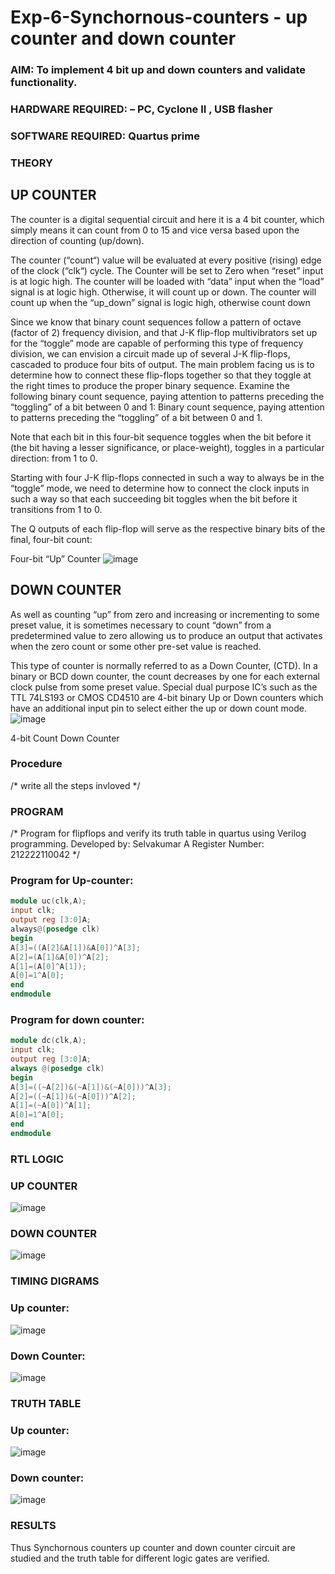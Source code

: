 # Exp-6-Synchornous-counters - up counter and down counter 
### AIM: To implement 4 bit up and down counters and validate  functionality.
### HARDWARE REQUIRED:  – PC, Cyclone II , USB flasher
### SOFTWARE REQUIRED:   Quartus prime
### THEORY 

## UP COUNTER 
The counter is a digital sequential circuit and here it is a 4 bit counter, which simply means it can count from 0 to 15 and vice versa based upon the direction of counting (up/down). 

The counter (“count“) value will be evaluated at every positive (rising) edge of the clock (“clk“) cycle.
The Counter will be set to Zero when “reset” input is at logic high.
The counter will be loaded with “data” input when the “load” signal is at logic high. Otherwise, it will count up or down.
The counter will count up when the “up_down” signal is logic high, otherwise count down

Since we know that binary count sequences follow a pattern of octave (factor of 2) frequency division, and that J-K flip-flop multivibrators set up for the “toggle” mode are capable of performing this type of frequency division, we can envision a circuit made up of several J-K flip-flops, cascaded to produce four bits of output.
The main problem facing us is to determine how to connect these flip-flops together so that they toggle at the right times to produce the proper binary sequence.
Examine the following binary count sequence, paying attention to patterns preceding the “toggling” of a bit between 0 and 1:
Binary count sequence, paying attention to patterns preceding the “toggling” of a bit between 0 and 1.

Note that each bit in this four-bit sequence toggles when the bit before it (the bit having a lesser significance, or place-weight), toggles in a particular direction: from 1 to 0.



 
 

Starting with four J-K flip-flops connected in such a way to always be in the “toggle” mode, we need to determine how to connect the clock inputs in such a way so that each succeeding bit toggles when the bit before it transitions from 1 to 0.

The Q outputs of each flip-flop will serve as the respective binary bits of the final, four-bit count:

 
 

Four-bit “Up” Counter
![image](https://user-images.githubusercontent.com/36288975/169644758-b2f4339d-9532-40c5-af40-8f4f8c942e2c.png)



## DOWN COUNTER 

As well as counting “up” from zero and increasing or incrementing to some preset value, it is sometimes necessary to count “down” from a predetermined value to zero allowing us to produce an output that activates when the zero count or some other pre-set value is reached.

This type of counter is normally referred to as a Down Counter, (CTD). In a binary or BCD down counter, the count decreases by one for each external clock pulse from some preset value. Special dual purpose IC’s such as the TTL 74LS193 or CMOS CD4510 are 4-bit binary Up or Down counters which have an additional input pin to select either the up or down count mode.
![image](https://user-images.githubusercontent.com/36288975/169644844-1a14e123-7228-4ed8-81a9-eb937dff4ac8.png)


4-bit Count Down Counter
### Procedure
/* write all the steps invloved */



### PROGRAM 
/*
Program for flipflops  and verify its truth table in quartus using Verilog programming.
Developed by: Selvakumar A
Register Number: 212222110042
*/
### Program for Up-counter:
```verilog
module uc(clk,A);
input clk;
output reg [3:0]A;
always@(posedge clk)
begin
A[3]=((A[2]&A[1])&A[0])^A[3];
A[2]=(A[1]&A[0])^A[2];
A[1]=(A[0]^A[1]);
A[0]=1^A[0];
end
endmodule
```
### Program for down counter:
```verilog
module dc(clk,A);
input clk;
output reg [3:0]A;
always @(posedge clk)
begin
A[3]=((~A[2])&(~A[1])&(~A[0]))^A[3];
A[2]=((~A[1])&(~A[0]))^A[2];
A[1]=(~A[0])^A[1];
A[0]=1^A[0];
end
endmodule
```






### RTL LOGIC 

### UP COUNTER 
![image](https://github.com/Aakashraj04/Exp-7-Synchornous-counters-/assets/121117266/3f2471b0-7668-4e47-82ff-0feae9a5024d)

### DOWN COUNTER  
![image](https://github.com/Aakashraj04/Exp-7-Synchornous-counters-/assets/121117266/3e4d85a6-9c5d-4c6f-80ae-38583b5f823c)


### TIMING DIGRAMS
### Up counter:
![image](https://github.com/Aakashraj04/Exp-7-Synchornous-counters-/assets/121117266/e7ae2e09-026e-4325-8d0e-4ba24d76a377)

### Down Counter:
![image](https://github.com/Selvakumar525/Exp-7-Synchornous-counters-/assets/120643262/d1888fef-48ce-476d-9039-25505258f6b6)

### TRUTH TABLE 
### Up counter:
![image](https://github.com/Selvakumar525/Exp-7-Synchornous-counters-/assets/120643262/336ebb09-989f-406b-b00a-91d4dfb0a42f)

### Down counter:
![image](https://github.com/Selvakumar525/Exp-7-Synchornous-counters-/assets/120643262/a8170665-bbb8-4dcf-b3bc-df765ce6c548)

### RESULTS 
Thus Synchornous counters up counter and down counter circuit are studied and the truth table for different logic gates are verified.
